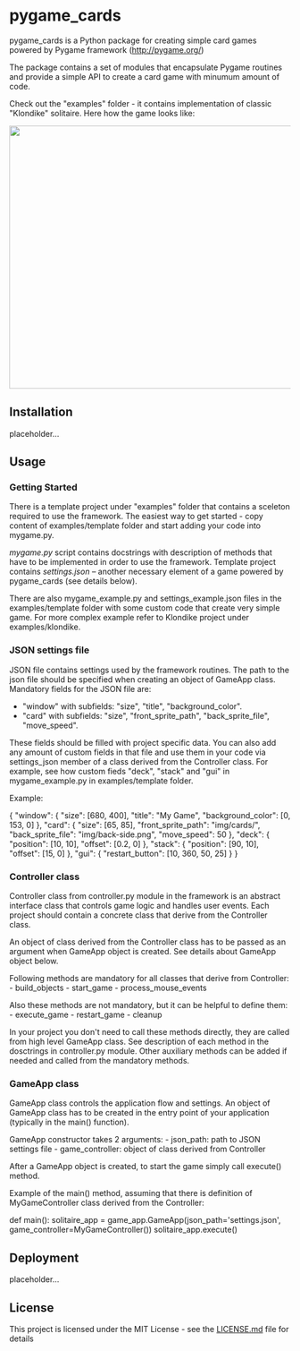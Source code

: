 # pygame_cards

pygame_cards is a Python package for creating simple card games powered by Pygame framework (http://pygame.org/)

The package contains a set of modules that encapsulate Pygame routines and provide a simple API to create a card game with minumum amount of code.

Check out the "examples" folder - it contains implementation of classic "Klondike" solitaire. Here how the game looks like:

<img src="https://github.com/vannov/pygame_cards/blob/int/examples/klondike/klondike.png" width="570" height="470"/>

## Installation 

placeholder...

## Usage

### Getting Started

There is a template project under "examples" folder that contains a sceleton required to use the framework. The easiest way to get started - copy content of examples/template folder and start adding your code into mygame.py. 

*mygame.py* script contains docstrings with description of methods that have to be implemented in order to use the framework.
Template project contains *settings.json* – another necessary element of a game powered by pygame_cards (see details below).

There are also mygame_example.py and settings_example.json files in the examples/template folder with some custom code that create very simple game. For more complex example refer to Klondike project under examples/klondike.

### JSON settings file

JSON file contains settings used by the framework routines. The path to the json file should be specified when creating an object of GameApp class. Mandatory fields for the JSON file are:
 - "window" with subfields: "size", "title", "background_color".
 - "card" with subfields: "size", "front_sprite_path", "back_sprite_file", "move_speed".
 
These fields should be filled with project specific data. You can also add any amount of custom fields in that file and use them in your code via settings_json member of a class derived from the Controller class. For example, see how custom fieds "deck", "stack" and "gui" in mygame_example.py in examples/template folder.

Example:

{
	"window": {
		"size": [680, 400],
		"title": "My Game",
		"background_color": [0, 153, 0]
	},
	"card": {
		"size": [65, 85],
		"front_sprite_path": "img/cards/",
		"back_sprite_file": "img/back-side.png",
		"move_speed": 50
	},
	"deck": {
		"position": [10, 10],
		"offset": [0.2, 0]
	},
	"stack": {
        "position": [90, 10],
        "offset": [15, 0]
    },
    "gui": {
        "restart_button": [10, 360, 50, 25]
    }
}

### Controller class

Controller class from controller.py module in the framework is an abstract interface class that controls game logic and handles user events. Each project should contain a concrete class that derive from the Controller class.

An object of class derived from the Controller class has to be passed as an argument when GameApp object is created. See details about GameApp object below.

Following methods are mandatory for all classes that derive from Controller:
	- build_objects
	- start_game
	- process_mouse_events

Also these methods are not mandatory, but it can be helpful to define them:
	- execute_game
	- restart_game
	- cleanup

In your project you don't need to call these methods directly, they are called from high level GameApp class. See description of each method in the dosctrings in controller.py module.
Other auxiliary methods can be added if needed and called from the mandatory methods.

### GameApp class

GameApp class controls the application flow and settings. An object of GameApp class has to be created in the entry point of your application (typically in the main() function). 

GameApp constructor takes 2 arguments:
	- json_path: path to JSON settings file
	- game_controller: object of class derived from Controller 

After a GameApp object is created, to start the game simply call execute() method.

Example of the main() method, assuming that there is definition of MyGameController class derived from the Controller:

def main():
    solitaire_app = game_app.GameApp(json_path='settings.json', game_controller=MyGameController())
    solitaire_app.execute()

## Deployment

placeholder...

## License

This project is licensed under the MIT License - see the [LICENSE.md](LICENSE.md) file for details